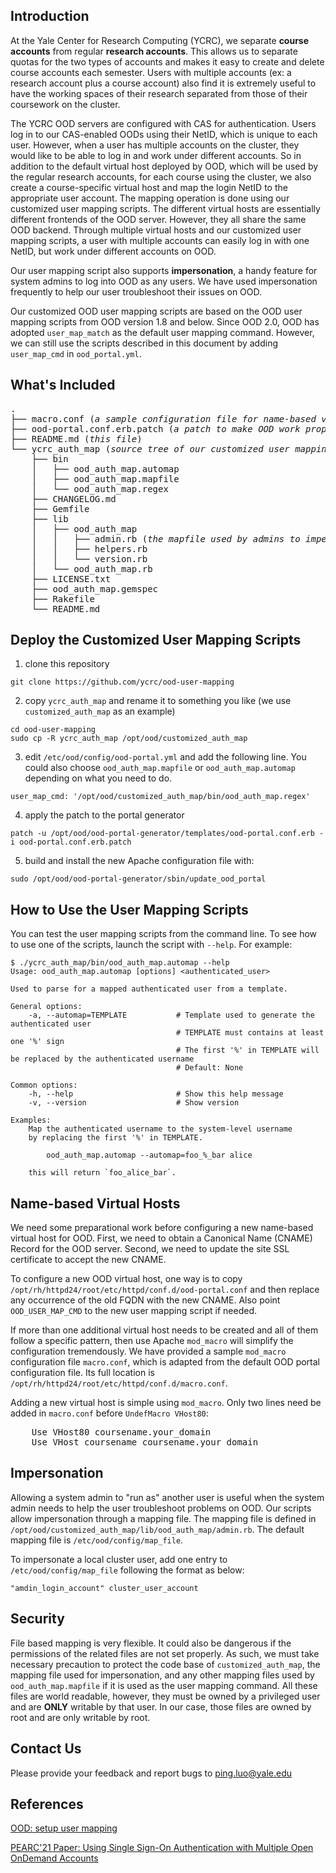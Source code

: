 ## Introduction
At the Yale Center for Research Computing (YCRC), we separate **course 
accounts** from regular **research accounts**. 
This allows us to separate quotas for the two types of accounts and 
makes it easy to create and delete course accounts each semester. Users 
with multiple accounts (ex: a research account plus a course account) 
also find it is extremely useful to have the working spaces of their 
research separated from those of their coursework on the cluster.

The YCRC OOD servers are configured with CAS for authentication. Users
log in to our CAS-enabled OODs using their NetID, which is unique to each
user. However, when a user has multiple accounts on the cluster, they 
would like to be able to log in and work under different accounts. So 
in addition to the default virtual host deployed by OOD, which will
be used by the regular research accounts, for each course
using the cluster, we also create a course-specific virtual host
and map the login NetID to the appropriate user account. The mapping operation
is done using our customized user mapping scripts. 
The different virtual hosts are essentially different frontends of the OOD server.
However, they all share the same OOD backend. Through multiple virtual hosts and
our customized user mapping scripts, 
a user with multiple accounts can easily log in with one NetID, but work under different accounts on OOD.

Our user mapping script also supports **impersonation**, a handy feature for
system admins to log into OOD as any users. We have used impersonation frequently
to help our user troubleshoot their issues on OOD. 

Our customized OOD user mapping scripts are based on the OOD user mapping scripts 
from OOD version 1.8 and below. Since OOD 2.0, OOD has adopted `user_map_match` 
as the default user mapping command. However, we can still use the scripts described 
in this document by adding `user_map_cmd` in `ood_portal.yml`.

## What's Included
<pre>
.
├── macro.conf (<i>a sample configuration file for name-based virutal hosts</i>)
├── ood-portal.conf.erb.patch (<i>a patch to make OOD work properly with multiple virtual hosts </i>)
├── README.md (<i>this file</i>)
└── ycrc_auth_map (<i>source tree of our customized user mapping scripts</i>)
    ├── bin
    │   ├── ood_auth_map.automap
    │   ├── ood_auth_map.mapfile
    │   └── ood_auth_map.regex
    ├── CHANGELOG.md
    ├── Gemfile
    ├── lib
    │   ├── ood_auth_map
    │   │   ├── admin.rb (<i>the mapfile used by admins to impersonate a user</i>)
    │   │   ├── helpers.rb
    │   │   └── version.rb
    │   └── ood_auth_map.rb
    ├── LICENSE.txt
    ├── ood_auth_map.gemspec
    ├── Rakefile
    └── README.md
</pre>

## Deploy the Customized User Mapping Scripts
1. clone this repository
```{bash}
git clone https://github.com/ycrc/ood-user-mapping 
``` 
2. copy `ycrc_auth_map` and rename it to something you like (we use `customized_auth_map` as an example)
```{bash}
cd ood-user-mapping
sudo cp -R ycrc_auth_map /opt/ood/customized_auth_map
```
3. edit `/etc/ood/config/ood-portal.yml` and add the following line. You could also choose `ood_auth_map.mapfile` or `ood_auth_map.automap` depending on what you need to do. 
```{bash
user_map_cmd: '/opt/ood/customized_auth_map/bin/ood_auth_map.regex'
```
4. apply the patch to the portal generator
```{bash}
patch -u /opt/ood/ood-portal-generator/templates/ood-portal.conf.erb -i ood-portal.conf.erb.patch
```
5. build and install the new Apache configuration file with: 
```{bash}
sudo /opt/ood/ood-portal-generator/sbin/update_ood_portal
```

## How to Use the User Mapping Scripts

You can test the user mapping scripts from the command line. To see how to use one of the scripts, launch the script with `--help`. For example: 
```{bash}
$ ./ycrc_auth_map/bin/ood_auth_map.automap --help
Usage: ood_auth_map.automap [options] <authenticated_user>

Used to parse for a mapped authenticated user from a template.

General options:
    -a, --automap=TEMPLATE           # Template used to generate the authenticated user
                                     # TEMPLATE must contains at least one '%' sign
                                     # The first '%' in TEMPLATE will be replaced by the authenticated username
                                     # Default: None

Common options:
    -h, --help                       # Show this help message
    -v, --version                    # Show version

Examples:
    Map the authenticated username to the system-level username 
    by replacing the first '%' in TEMPLATE. 

        ood_auth_map.automap --automap=foo_%_bar alice

    this will return `foo_alice_bar`. 
```
## Name-based Virtual Hosts 

We need some preparational work before configuring a new name-based virtual host for OOD. First, we need to 
obtain a Canonical Name (CNAME) Record for the OOD server. Second, we need to update the 
site SSL certificate to accept the new CNAME.  

To configure a new OOD virtual host, one way is to copy `/opt/rh/httpd24/root/etc/httpd/conf.d/ood-portal.conf` and then replace 
any occurrence of the old FQDN with the new CNAME. Also point `OOD_USER_MAP_CMD` to the new user mapping script if needed. 

If more than one additional virtual host needs to be created and all of them follow a specific pattern, 
then use Apache `mod_macro` will simplify the configuration tremendously. 
We have provided a sample `mod_macro` configuration file `macro.conf`, which is adapted from
the default OOD portal configuration file. Its full location is `/opt/rh/httpd24/root/etc/httpd/conf.d/macro.conf`. 

Adding a new virtual host is simple using `mod_macro`. Only two lines need be added in `macro.conf` before `UndefMacro VHost80`:
<pre>
    Use VHost80 coursename.your_domain
    Use VHost coursename coursename.your_domain
</pre>

## Impersonation

Allowing a system admin to "run as" another user is useful when the system admin needs to help the user troubleshoot problems on OOD.
Our scripts allow impersonation through a mapping file. 
The mapping file is defined in `/opt/ood/customized_auth_map/lib/ood_auth_map/admin.rb`. 
The default mapping file is `/etc/ood/config/map_file`. 

To impersonate a local cluster user, add one entry to `/etc/ood/config/map_file` following the format as below:

    "amdin_login_account" cluster_user_account


## Security

File based mapping is very flexible. It could also be dangerous if the permissions of 
the related files are not set properly. As such, we must take necessary precaution to protect
the code base of `customized_auth_map`, the mapping file used for impersonation, and any other mapping files 
used by `ood_auth_map.mapfile` if it is used as the user mapping command.
All these files are world readable, however, they must be owned by a privileged user and are **ONLY** writable by that user. 
In our case, those files are owned by root and are only writable by root.

## Contact Us 

Please provide your feedback and report bugs to [ping.luo@yale.edu](mailto:ping.luo@yale.edu)

## References

[OOD: setup user mapping](https://osc.github.io/ood-documentation/latest/authentication/overview/map-user.html)

[PEARC'21 Paper: Using Single Sign-On Authentication with Multiple Open OnDemand Accounts](https://camps.aptaracorp.com/ACM_PMS/PMS/ACM/PEARC21/17/24105510-ba1d-11eb-8d84-166a08e17233/OUT/pearc21-17.html)
